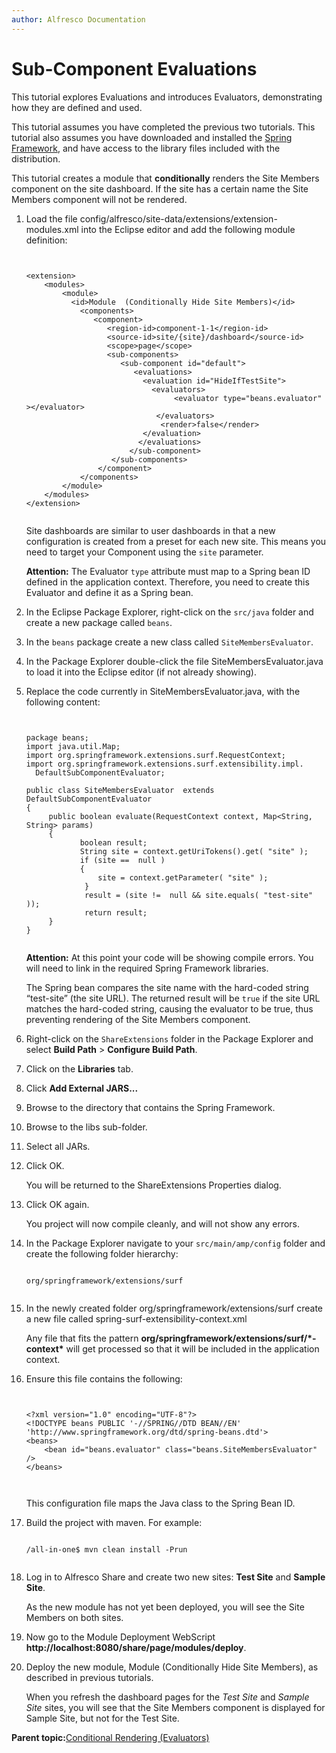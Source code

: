 ```yaml
---
author: Alfresco Documentation
---
```


# Sub-Component Evaluations

This tutorial explores Evaluations and introduces Evaluators, demonstrating how they are defined and used.

This tutorial assumes you have completed the previous two tutorials. This tutorial also assumes you have downloaded and installed the [Spring Framework](http://projects.spring.io/spring-framework/), and have access to the library files included with the distribution.

This tutorial creates a module that **conditionally** renders the Site Members component on the site dashboard. If the site has a certain name the Site Members component will not be rendered.

1.  Load the file config/alfresco/site-data/extensions/extension-modules.xml into the Eclipse editor and add the following module definition:

    ```
    
     
    <extension>
        <modules>
            <module>
              <id>Module  (Conditionally Hide Site Members)</id>
                <components>
                   <component>
                      <region-id>component-1-1</region-id>
                      <source-id>site/{site}/dashboard</source-id>
                      <scope>page</scope>
                      <sub-components>
                         <sub-component id="default">
                            <evaluations>
                              <evaluation id="HideIfTestSite">
                                <evaluators>
                                     <evaluator type="beans.evaluator" ></evaluator>
                                 </evaluators>
                                  <render>false</render>
                              </evaluation>
                             </evaluations>
                           </sub-component>
                       </sub-components>
                    </component>
                </components>
            </module>
        </modules>
    </extension>
             
    
    ```

    Site dashboards are similar to user dashboards in that a new configuration is created from a preset for each new site. This means you need to target your Component using the `site` parameter.

    **Attention:** The Evaluator `type` attribute must map to a Spring bean ID defined in the application context. Therefore, you need to create this Evaluator and define it as a Spring bean.

2.  In the Eclipse Package Explorer, right-click on the `src/java` folder and create a new package called `beans`.

3.  In the `beans` package create a new class called `SiteMembersEvaluator`.

4.  In the Package Explorer double-click the file SiteMembersEvaluator.java to load it into the Eclipse editor \(if not already showing\).

5.  Replace the code currently in SiteMembersEvaluator.java, with the following content:

    ```
    
    
    package beans;
    import java.util.Map;
    import org.springframework.extensions.surf.RequestContext;
    import org.springframework.extensions.surf.extensibility.impl.
      DefaultSubComponentEvaluator;
    
    public class SiteMembersEvaluator  extends DefaultSubComponentEvaluator
    {
         public boolean evaluate(RequestContext context, Map<String, String> params)
         {
                boolean result;
                String site = context.getUriTokens().get( "site" );
                if (site ==  null )
                {
                    site = context.getParameter( "site" );
                 }
                 result = (site !=  null && site.equals( "test-site" ));
                 return result;
         }
    }
    
    
    ```

    **Attention:** At this point your code will be showing compile errors. You will need to link in the required Spring Framework libraries.

    The Spring bean compares the site name with the hard-coded string “test-site” \(the site URL\). The returned result will be `true` if the site URL matches the hard-coded string, causing the evaluator to be true, thus preventing rendering of the Site Members component.

6.  Right-click on the `ShareExtensions` folder in the Package Explorer and select **Build Path** \> **Configure Build Path**.

7.  Click on the **Libraries** tab.

8.  Click **Add External JARS...**

9.  Browse to the directory that contains the Spring Framework.

10. Browse to the libs sub-folder.

11. Select all JARs.

12. Click OK.

    You will be returned to the ShareExtensions Properties dialog.

13. Click OK again.

    You project will now compile cleanly, and will not show any errors.

14. In the Package Explorer navigate to your `src/main/amp/config` folder and create the following folder hierarchy:

    ```
    
    org/springframework/extensions/surf                        
                        
    ```

15. In the newly created folder org/springframework/extensions/surf create a new file called spring-surf-extensibility-context.xml

    Any file that fits the pattern **org/springframework/extensions/surf/\*-context\*** will get processed so that it will be included in the application context.

16. Ensure this file contains the following:

    ```
    
    
    ﻿<?xml version="1.0" encoding="UTF-8"?>
    <!DOCTYPE beans PUBLIC '-//SPRING//DTD BEAN//EN' 'http://www.springframework.org/dtd/spring-beans.dtd'>
    <beans>
    	<bean id="beans.evaluator" class="beans.SiteMembersEvaluator" />
    </beans>
    
                            
    ```

    This configuration file maps the Java class to the Spring Bean ID.

17. Build the project with maven. For example:

    ```
    
    /all-in-one$ mvn clean install -Prun                                                
                        
    ```

18. Log in to Alfresco Share and create two new sites: **Test Site** and **Sample Site**.

    As the new module has not yet been deployed, you will see the Site Members on both sites.

19. Now go to the Module Deployment WebScript **http://localhost:8080/share/page/modules/deploy**.

20. Deploy the new module, Module \(Conditionally Hide Site Members\), as described in previous tutorials.

    When you refresh the dashboard pages for the *Test Site* and *Sample Site* sites, you will see that the Site Members component is displayed for Sample Site, but not for the Test Site.


**Parent topic:**[Conditional Rendering \(Evaluators\)](../concepts/dev-extensions-share-tutorials-conditional-rendering-evaluations.md)

